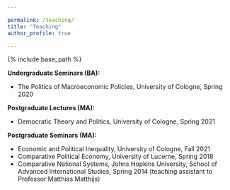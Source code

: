 ```yaml
---

permalink: /teaching/
title: "Teaching"
author_profile: true

---
```


{% include base_path %}


**Undergraduate Seminars (BA):**

* The Politics of Macroeconomic Policies, University of Cologne, Spring 2020

**Postgraduate Lectures (MA):**

* Democratic Theory and Politics, University of Cologne, Spring 2021

**Postgraduate Seminars (MA):**

* Economic and Political Inequality, University of Cologne, Fall 2021
* Comparative Political Economy, University of Lucerne, Spring 2018
* Comparative National Systems, Johns Hopkins University, School of Advanced International Studies, Spring 2014 (teaching assistant to Professor Matthias Matthijs)